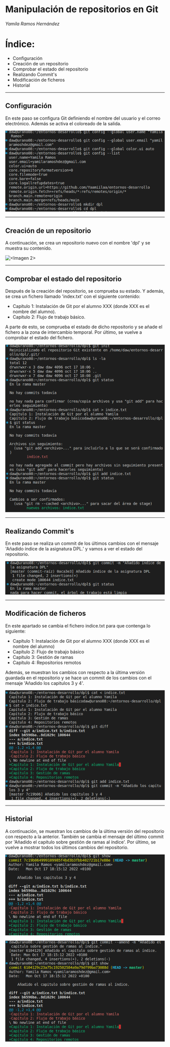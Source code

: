 # Manipulación de repositorios en Git
###### Yamila Ramos Hernández 
# Índice: 
- Configuración 
- Creación de un repositorio
- Comprobar el estado del repositorio
- Realizando Commit's 
- Modificación de ficheros
- Historial
---
## Configuración
En este paso se configura Git definiendo el nombre del usuario y el correo electrónico. Además se activa el coloreado de la salida. 

![<Imagen 1>](<https://github.com/Yaamiilaa/entornos-desarrollo/blob/main/Tareas/Tarea3/img/Captura%20de%20pantalla_2022-10-17_18-07-34.png>) 

---
## Creación de un repositorio 
A continuación, se crea un repositorio nuevo con el nombre 'dpl' y se muestra su contenido.

![<Imagen 2>](<https://github.com/Yaamiilaa/entornos-desarrollo/blob/main/Tareas/Tarea3/img/Captura%20de%20pantalla_2022-10-17_18-02-54.png>)

---
## Comprobar el estado del repositorio
Después de la creación del repositorio, se comprueba su estado. Y además, se crea un fichero llamado 'index.txt' con el siguiente contenido: 
 
- Capítulo 1: Instalación de Git por el alumno XXX (donde XXX es el nombre del alumno).
- Capítulo 2: Flujo de trabajo básico.

A parte de esto, se comprueba el estado de dicho repositorio y se añade el fichero a la zona de intercambio temporal. Por último, se vuelve a comprobar el estado del fichero. 

![<Imagen 2>](<https://github.com/Yaamiilaa/entornos-desarrollo/blob/main/Tareas/Tarea3/img/Captura%20de%20pantalla_2022-10-17_18-10-51.png>)

---
## Realizando Commit's
En este paso se realiza un commit de los últimos cambios  con el mensaje 'Añadido índice de la asignatura DPL.' y vamos a ver el estado del repositorio.

![<Imagen 2>](<https://github.com/Yaamiilaa/entornos-desarrollo/blob/main/Tareas/Tarea3/img/Captura%20de%20pantalla_2022-10-17_18-13-05.png>)

---
## Modificación de ficheros 
En este apartado se cambia el fichero indice.txt para que contenga lo siguiente: 
- Capítulo 1: Instalación de Git por el alumno XXX (donde XXX es el nombre del alumno)
- Capítulo 2: Flujo de trabajo básico
- Capítulo 3: Gestión de ramas
- Capítulo 4: Repositorios remotos

Además, se muestran los cambios con respecto a la última versión guardada en el repositorio y se hace un commit  de los cambios con el mensaje 'Añadido los capitulos 3 y 4'.

![<Imagen 2>](<https://github.com/Yaamiilaa/entornos-desarrollo/blob/main/Tareas/Tarea3/img/Captura%20de%20pantalla_2022-10-17_18-15-52.png>)

---
## Historial
A continuación, se muestran los cambios de la última versión del repositorio con respecto a la anterior. También se cambia  el mensaje del último commit por 'Añadido el capitulo sobre gestión de ramas al índice'. Por último, se vuelve a mostrar todos los últimos cambios del repositorio. 

![<Imagen 2>](<https://github.com/Yaamiilaa/entornos-desarrollo/blob/main/Tareas/Tarea3/img/Captura%20de%20pantalla_2022-10-17_18-17-30.png>)

![<Imagen 2>](<https://github.com/Yaamiilaa/entornos-desarrollo/blob/main/Tareas/Tarea3/img/Captura%20de%20pantalla_2022-10-17_18-18-05.png>)